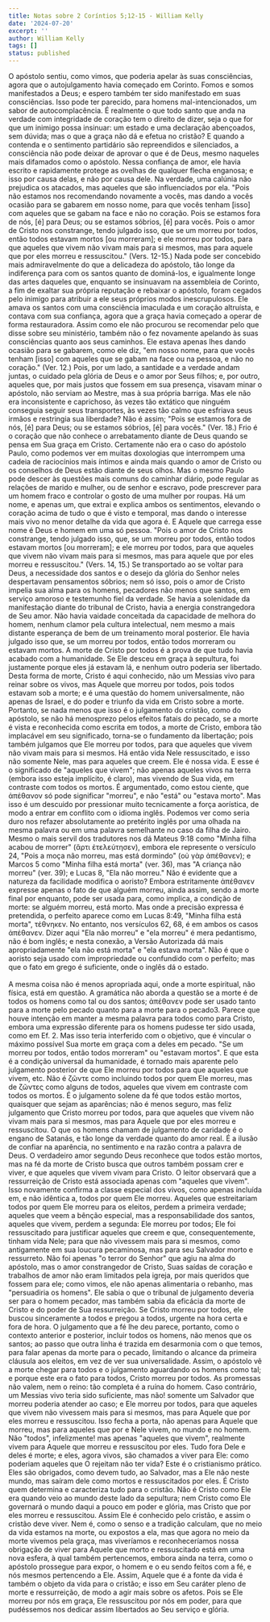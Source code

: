 ```yaml
---
title: Notas sobre 2 Coríntios 5;12-15 - William Kelly
date: '2024-07-20'
excerpt: ''
author: William Kelly
tags: []
status: published
---
```

O apóstolo sentiu, como vimos, que poderia apelar às suas consciências,
agora que o autojulgamento havia começado em Corinto. Fomos e somos
manifestados a Deus; e espero também ter sido manifestado em suas
consciências. Isso pode ter parecido, para homens mal-intencionados, um
sabor de autocomplacência. É realmente o que todo santo que anda na
verdade com integridade de coração tem o direito de dizer, seja o que
for que um inimigo possa insinuar: um estado e uma declaração
abençoados, sem dúvida; mas o que a graça não dá e efetua no cristão? E
quando a contenda e o sentimento partidário são repreendidos e
silenciados, a consciência não pode deixar de aprovar o que é de Deus,
mesmo naqueles mais difamados como o apóstolo. Nessa confiança de amor,
ele havia escrito e rapidamente protege as ovelhas de qualquer flecha
enganosa; e isso por causa delas, e não por causa dele. Na verdade, uma
calúnia não prejudica os atacados, mas aqueles que são influenciados por
ela. \"Pois não estamos nos recomendando novamente a vocês, mas dando a
vocês ocasião para se gabarem em nosso nome, para que vocês tenham
\[isso\] com aqueles que se gabam na face e não no coração. Pois se
estamos fora de nós, \[é\] para Deus; ou se estamos sóbrios, \[é\] para
vocês. Pois o amor de Cristo nos constrange, tendo julgado isso, que se
um morreu por todos, então todos estavam mortos \[ou morreram\]; e ele
morreu por todos, para que aqueles que vivem não vivam mais para si
mesmos, mas para aquele que por eles morreu e ressuscitou.\" (Vers.
12-15.) Nada pode ser concebido mais admiravelmente do que a delicadeza
do apóstolo, tão longe da indiferença para com os santos quanto de
dominá-los, e igualmente longe das artes daqueles que, enquanto se
insinuavam na assembleia de Corinto, a fim de exaltar sua própria
reputação e rebaixar o apóstolo, foram cegados pelo inimigo para
atribuir a ele seus próprios modos inescrupulosos. Ele amava os santos
com uma consciência imaculada e um coração altruísta, e contava com sua
confiança, agora que a graça havia começado a operar de forma
restauradora. Assim como ele não procurou se recomendar pelo que disse
sobre seu ministério, também não o fez novamente apelando às suas
consciências quanto aos seus caminhos. Ele estava apenas lhes dando
ocasião para se gabarem, como ele diz, \"em nosso nome, para que vocês
tenham \[isso\] com aqueles que se gabam na face ou na pessoa, e não no
coração.\" (Ver. 12.) Pois, por um lado, a santidade e a verdade andam
juntas, o cuidado pela glória de Deus e o amor por Seus filhos; e, por
outro, aqueles que, por mais justos que fossem em sua presença, visavam
minar o apóstolo, não serviam ao Mestre, mas à sua própria barriga. Mas
ele não era inconsistente e caprichoso, às vezes tão extático que
ninguém conseguia seguir seus transportes, às vezes tão calmo que
esfriava seus irmãos e restringia sua liberdade? Não é assim; \"Pois se
estamos fora de nós, \[é\] para Deus; ou se estamos sóbrios, \[é\] para
vocês.\" (Ver. 18.) Frio é o coração que não conhece o arrebatamento
diante de Deus quando se pensa em Sua graça em Cristo. Certamente não
era o caso do apóstolo Paulo, como podemos ver em muitas doxologias que
interrompem uma cadeia de raciocínios mais íntimos e ainda mais quando o
amor de Cristo ou os conselhos de Deus estão diante de seus olhos. Mas o
mesmo Paulo pode descer às questões mais comuns do caminhar diário, pode
regular as relações de marido e mulher, ou de senhor e escravo, pode
prescrever para um homem fraco e controlar o gosto de uma mulher por
roupas. Há um nome, e apenas um, que extrai e explica ambos os
sentimentos, elevando o coração acima de tudo o que é visto e temporal,
mas dando o interesse mais vivo no menor detalhe da vida que agora é. E
Aquele que carrega esse nome é Deus e homem em uma só pessoa. \"Pois o
amor de Cristo nos constrange, tendo julgado isso, que, se um morreu por
todos, então todos estavam mortos \[ou morreram\]; e ele morreu por
todos, para que aqueles que vivem não vivam mais para si mesmos, mas
para aquele que por eles morreu e ressuscitou.\" (Vers. 14, 15.) Se
transportado ao se voltar para Deus, a necessidade dos santos e o desejo
da glória do Senhor neles despertavam pensamentos sóbrios; nem só isso,
pois o amor de Cristo impelia sua alma para os homens, pecadores não
menos que santos, em serviço amoroso e testemunho fiel da verdade. Se
havia a solenidade da manifestação diante do tribunal de Cristo, havia a
energia constrangedora de Seu amor. Não havia vaidade conceitada da
capacidade de melhora do homem, nenhum clamor pela cultura intelectual,
nem mesmo a mais distante esperança de bem de um treinamento moral
posterior. Ele havia julgado isso que, se um morreu por todos, então
todos morreram ou estavam mortos. A morte de Cristo por todos é a prova
de que tudo havia acabado com a humanidade. Se Ele desceu em graça à
sepultura, foi justamente porque eles já estavam lá, e nenhum outro
poderia ser libertado. Desta forma de morte, Cristo é aqui conhecido,
não um Messias vivo para reinar sobre os vivos, mas Aquele que morreu
por todos, pois todos estavam sob a morte; e é uma questão do homem
universalmente, não apenas de Israel, e do poder e triunfo da vida em
Cristo sobre a morte. Portanto, se nada menos que isso é o julgamento do
cristão, como do apóstolo, se não há menosprezo pelos efeitos fatais do
pecado, se a morte é vista e reconhecida como escrita em todos, a morte
de Cristo, embora tão implacável em seu significado, torna-se o
fundamento da libertação; pois também julgamos que Ele morreu por todos,
para que aqueles que vivem não vivam mais para si mesmos. Há então vida
Nele ressuscitado, e isso não somente Nele, mas para aqueles que creem.
Ele é nossa vida. E esse é o significado de \"aqueles que vivem\"; não
apenas aqueles vivos na terra (embora isso esteja implícito, é claro),
mas vivendo de Sua vida, em contraste com todos os mortos. É
argumentado, como estou ciente, que ἀπέθανον só pode significar
\"morreu\", e não \"está\" ou \"estava morto\". Mas isso é um descuido
por pressionar muito tecnicamente a força aorística, de modo a entrar em
conflito com o idioma inglês. Podemos ver como seria duro nos refazer
absolutamente ao pretérito inglês por uma olhada na mesma palavra ou em
uma palavra semelhante no caso da filha de Jairo. Mesmo o mais servil
dos tradutores nos dá Mateus 9:18 como \"Minha filha acabou de morrer\"
(ἄρτι ἐτελεύτησεν), embora ele represente o versículo 24, \"Pois a moça
não morreu, mas está dormindo\" (οὐ γὰρ ἀπέθανεν); e Marcos 5 como
\"Minha filha está morta\" (ver. 36), mas \"A criança não morreu\" (ver.
39); e Lucas 8, \"Ela não morreu.\" Não é evidente que a natureza da
facilidade modifica o aoristo? Embora estritamente ἀπέθανεν expresse
apenas o fato de que alguém morreu, ainda assim, sendo a morte final por
enquanto, pode ser usada para, como implica, a condição de morte: se
alguém morreu, está morto. Mas onde a precisão expressa é pretendida, o
perfeito aparece como em Lucas 8:49, \"Minha filha está morta\",
τέθνηκεν. No entanto, nos versículos 62, 68, é em ambos os casos
ἀπέθανεν. Dizer aqui \"Ela não morreu\" e \"ela morreu\" é mera
pedantismo, não é bom inglês; e nesta conexão, a Versão Autorizada dá
mais apropriadamente \"ela não está morta\" e \"ela estava morta\". Não
é que o aoristo seja usado com impropriedade ou confundido com o
perfeito; mas que o fato em grego é suficiente, onde o inglês dá o
estado.\
\
A mesma coisa não é menos apropriada aqui, onde a morte espiritual, não
física, está em questão. A gramática não aborda a questão se a morte é
de todos os homens como tal ou dos santos; ἀπέθανεν pode ser usado tanto
para a morte pelo pecado quanto para a morte para o pecado3. Parece que
houve intenção em manter a mesma palavra para todos como para Cristo,
embora uma expressão diferente para os homens pudesse ter sido usada,
como em Ef. 2. Mas isso teria interferido com o objetivo, que é vincular
o máximo possível Sua morte em graça com a deles em pecado. \"Se um
morreu por todos, então todos morreram\" ou \"estavam mortos\". E que
esta é a condição universal da humanidade, é tornado mais aparente pelo
julgamento posterior de que Ele morreu por todos para que aqueles que
vivem, etc. Não é ζῶντε como incluindo todos por quem Ele morreu, mas de
ζῶντες como alguns de todos, aqueles que vivem em contraste com todos os
mortos. É o julgamento solene da fé que todos estão mortos, quaisquer
que sejam as aparências; não é menos seguro, mas feliz julgamento que
Cristo morreu por todos, para que aqueles que vivem não vivam mais para
si mesmos, mas para Aquele que por eles morreu e ressuscitou. O que os
homens chamam de julgamento de caridade é o engano de Satanás, e tão
longe da verdade quanto do amor real. É a ilusão de confiar na
aparência, no sentimento e na razão contra a palavra de Deus. O
verdadeiro amor segundo Deus reconhece que todos estão mortos, mas na fé
da morte de Cristo busca que outros também possam crer e viver, e que
aqueles que vivem vivam para Cristo. O leitor observará que a
ressurreição de Cristo está associada apenas com \"aqueles que vivem\".
Isso novamente confirma a classe especial dos vivos, como apenas
incluída em, e não idêntica a, todos por quem Ele morreu. Aqueles que
estreitariam todos por quem Ele morreu para os eleitos, perdem a
primeira verdade; aqueles que veem a bênção especial, mas a
responsabilidade dos santos, aqueles que vivem, perdem a segunda: Ele
morreu por todos; Ele foi ressuscitado para justificar aqueles que creem
e que, consequentemente, tinham vida Nele; para que não vivessem mais
para si mesmos, como antigamente em sua loucura pecaminosa, mas para seu
Salvador morto e ressurreto. Não foi apenas \"o terror do Senhor\" que
agiu na alma do apóstolo, mas o amor constrangedor de Cristo, Suas
saídas de coração e trabalhos de amor não eram limitados pela igreja,
por mais queridos que fossem para ele; como vimos, ele não apenas
alimentaria o rebanho, mas \"persuadiria os homens\". Ele sabia o que o
tribunal de julgamento deveria ser para o homem pecador, mas também
sabia da eficácia da morte de Cristo e do poder de Sua ressurreição. Se
Cristo morreu por todos, ele buscou sinceramente a todos e pregou a
todos, urgente na hora certa e fora de hora. O julgamento que a fé lhe
deu parece, portanto, como o contexto anterior e posterior, incluir
todos os homens, não menos que os santos; ao passo que outra linha é
trazida em desarmonia com o que temos, para falar apenas da morte para o
pecado, limitando o alcance da primeira cláusula aos eleitos, em vez de
ver sua universalidade. Assim, o apóstolo vê a morte chegar para todos e
o julgamento aguardando os homens como tal; e porque este era o fato
para todos, Cristo morreu por todos. As promessas não valem, nem o
reino: tão completa é a ruína do homem. Caso contrário, um Messias vivo
teria sido suficiente, mas não! somente um Salvador que morreu poderia
atender ao caso; e Ele morreu por todos, para que aqueles que vivem não
vivessem mais para si mesmos, mas para Aquele que por eles morreu e
ressuscitou. Isso fecha a porta, não apenas para Aquele que morreu, mas
para aqueles que por e Nele vivem, no mundo e no homem. Não \"todos\",
infelizmente! mas apenas \"aqueles que vivem\", realmente vivem para
Aquele que morreu e ressuscitou por eles. Tudo fora Dele e deles é
morte; e eles, agora vivos, são chamados a viver para Ele: como poderiam
aqueles que O rejeitam não ter vida? Este é o cristianismo prático. Eles
são obrigados, como devem tudo, ao Salvador, mas a Ele não neste mundo,
mas saíram dele como mortos e ressuscitados por eles. É Cristo quem
determina e caracteriza tudo para o cristão. Não é Cristo como Ele era
quando veio ao mundo deste lado da sepultura; nem Cristo como Ele
governará o mundo daqui a pouco em poder e glória, mas Cristo que por
eles morreu e ressuscitou. Assim Ele é conhecido pelo cristão, e assim o
cristão deve viver. Nem é, como o senso e a tradição calculam, que no
meio da vida estamos na morte, ou expostos a ela, mas que agora no meio
da morte vivemos pela graça, mas viveríamos e reconheceríamos nossa
obrigação de viver para Aquele que morto e ressuscitado está em uma nova
esfera, à qual também pertencemos, embora ainda na terra, como o
apóstolo prossegue para expor, o homem e o eu sendo feitos com a fé, e
nós mesmos pertencendo a Ele. Assim, Aquele que é a fonte da vida é
também o objeto da vida para o cristão; e isso em Seu caráter pleno de
morte e ressurreição, de modo a agir mais sobre os afetos. Pois se Ele
morreu por nós em graça, Ele ressuscitou por nós em poder, para que
pudéssemos nos dedicar assim libertados ao Seu serviço e glória.
